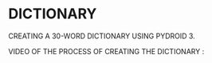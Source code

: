 # DICTIONARY
CREATING A 30-WORD DICTIONARY USING PYDROID 3.

VIDEO OF THE PROCESS OF CREATING THE DICTIONARY :
